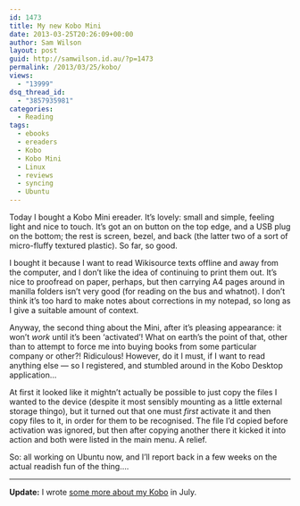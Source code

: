 ```yaml
---
id: 1473
title: My new Kobo Mini
date: 2013-03-25T20:26:09+00:00
author: Sam Wilson
layout: post
guid: http://samwilson.id.au/?p=1473
permalink: /2013/03/25/kobo/
views:
  - "13999"
dsq_thread_id:
  - "3857935981"
categories:
  - Reading
tags:
  - ebooks
  - ereaders
  - Kobo
  - Kobo Mini
  - Linux
  - reviews
  - syncing
  - Ubuntu
---
```

Today I bought a Kobo Mini ereader. It&#8217;s lovely: small and simple, feeling light and nice to touch. It&#8217;s got an on button on the top edge, and a USB plug on the bottom; the rest is screen, bezel, and back (the latter two of a sort of micro-fluffy textured plastic). So far, so good.

I bought it because I want to read Wikisource texts offline and away from the computer, and I don&#8217;t like the idea of continuing to print them out. It&#8217;s nice to proofread on paper, perhaps, but then carrying A4 pages around in manilla folders isn&#8217;t very good (for reading on the bus and whatnot). I don&#8217;t think it&#8217;s too hard to make notes about corrections in my notepad, so long as I give a suitable amount of context.

Anyway, the second thing about the Mini, after it&#8217;s pleasing appearance: it won&#8217;t _work_ until it&#8217;s been &#8216;activated&#8217;! What on earth&#8217;s the point of that, other than to attempt to force me into buying books from some particular company or other?! Ridiculous! However, do it I must, if I want to read anything else — so I registered, and stumbled around in the Kobo Desktop application&#8230;

At first it looked like it mightn&#8217;t actually be possible to just copy the files I wanted to the device (despite it most sensibly mounting as a little external storage thingo), but it turned out that one must _first_ activate it and then copy files to it, in order for them to be recognised. The file I&#8217;d copied before activation was ignored, but then after copying another there it kicked it into action and both were listed in the main menu. A relief.

So: all working on Ubuntu now, and I&#8217;ll report back in a few weeks on the actual readish fun of the thing&#8230;.

* * *

**Update:** I wrote [some more about my Kobo](http://samwilson.id.au/2013/07/27/kobo-2) in July.